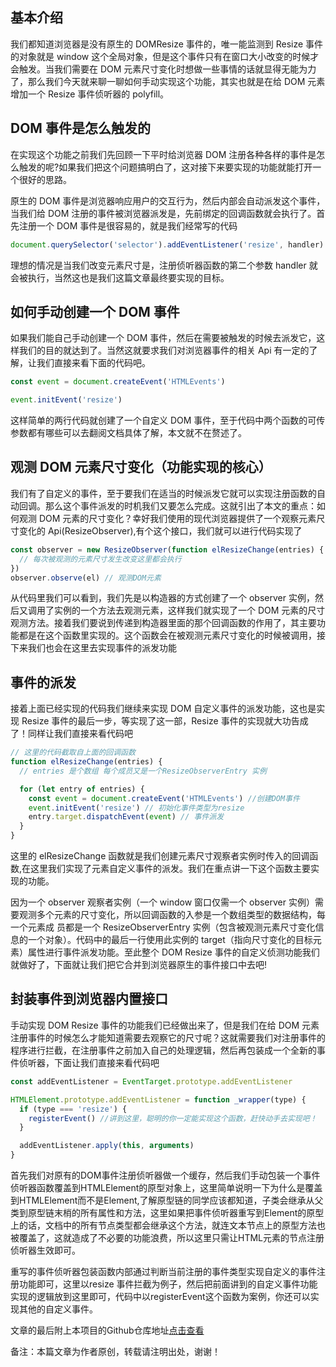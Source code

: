  
## 基本介绍

我们都知道浏览器是没有原生的 DOMResize 事件的，唯一能监测到 Resize 事件的对象就是 window 这个全局对象，但是这个事件只有在窗口大小改变的时候才会触发。当我们需要在 DOM 元素尺寸变化时想做一些事情的话就显得无能为力了，那么我们今天就来聊一聊如何手动实现这个功能，其实也就是在给 DOM 元素增加一个 Resize 事件侦听器的 polyfill。

## DOM 事件是怎么触发的

在实现这个功能之前我们先回顾一下平时给浏览器 DOM 注册各种各样的事件是怎么触发的呢?如果我们把这个问题搞明白了，这对接下来要实现的功能就能打开一个很好的思路。

原生的 DOM 事件是浏览器响应用户的交互行为，然后内部会自动派发这个事件，当我们给 DOM 注册的事件被浏览器派发是，先前绑定的回调函数就会执行了。首先注册一个 DOM 事件是很容易的，就是我们经常写的代码

```javascript
document.querySelector('selector').addEventListener('resize', handler)
```

理想的情况是当我们改变元素尺寸是，注册侦听器函数的第二个参数 handler 就会被执行，当然这也是我们这篇文章最终要实现的目标。

## 如何手动创建一个 DOM 事件

如果我们能自己手动创建一个 DOM 事件，然后在需要被触发的时候去派发它，这样我们的目的就达到了。当然这就要求我们对浏览器事件的相关 Api 有一定的了解，让我们直接来看下面的代码吧。

```javascript
const event = document.createEvent('HTMLEvents')

event.initEvent('resize')
```

这样简单的两行代码就创建了一个自定义 DOM 事件，至于代码中两个函数的可传参数都有哪些可以去翻阅文档具体了解，本文就不在赘述了。

## 观测 DOM 元素尺寸变化（功能实现的核心）

我们有了自定义的事件，至于要我们在适当的时候派发它就可以实现注册函数的自动回调。那么这个事件派发的时机我们又要怎么完成。这就引出了本文的重点：如何观测 DOM 元素的尺寸变化？幸好我们使用的现代浏览器提供了一个观察元素尺寸变化的 Api(ResizeObserver),有个这个接口，我们就可以进行代码实现了

```javascript
const observer = new ResizeObserver(function elResizeChange(entries) {
  // 每次被观测的元素尺寸发生改变这里都会执行
})
observer.observe(el) // 观测DOM元素
```

从代码里我们可以看到，我们先是以构造器的方式创建了一个 observer 实例，然后又调用了实例的一个方法去观测元素，这样我们就实现了一个 DOM 元素的尺寸观测方法。接着我们要说到传递到构造器里面的那个回调函数的作用了，其主要功能都是在这个函数里实现的。这个函数会在被观测元素尺寸变化的时候被调用，接下来我们也会在这里去实现事件的派发功能

## 事件的派发

接着上面已经实现的代码我们继续来实现 DOM 自定义事件的派发功能，这也是实现 Resize 事件的最后一步，等实现了这一部，Resize 事件的实现就大功告成了！同样让我们直接来看代码吧

```javascript
// 这里的代码截取自上面的回调函数
function elResizeChange(entries) {
  // entries 是个数组 每个成员又是一个ResizeObserverEntry 实例

  for (let entry of entries) {
    const event = document.createEvent('HTMLEvents') //创建DOM事件
    event.initEvent('resize') // 初始化事件类型为resize
    entry.target.dispatchEvent(event) // 事件派发
  }
}
```

这里的 elResizeChange 函数就是我们创建元素尺寸观察者实例时传入的回调函数,在这里我们实现了元素自定义事件的派发。我们在重点讲一下这个函数主要实现的功能。

因为一个 observer 观察者实例（一个 window 窗口仅需一个 observer 实例）需要观测多个元素的尺寸变化，所以回调函数的入参是一个数组类型的数据结构，每一个元素成 员都是一个 ResizeObserverEntry 实例（包含被观测元素尺寸变化信息的一个对象）。代码中的最后一行使用此实例的 target（指向尺寸变化的目标元素）属性进行事件派发功能。至此整个 DOM Resize 事件的自定义侦测功能我们就做好了，下面就让我们把它合并到浏览器原生的事件接口中去吧!

## 封装事件到浏览器内置接口

手动实现 DOM Resize 事件的功能我们已经做出来了，但是我们在给 DOM 元素注册事件的时候怎么才能知道需要去观察它的尺寸呢？这就需要我们对注册事件的程序进行拦截，在注册事件之前加入自己的处理逻辑，然后再包装成一个全新的事件侦听器，下面让我们直接来看代码吧

```javascript
const addEventListener = EventTarget.prototype.addEventListener

HTMLElement.prototype.addEventListener = function _wrapper(type) {
  if (type === 'resize') {
    registerEvent() //讲到这里，聪明的你一定能实现这个函数，赶快动手去实现吧！
  }

  addEventListener.apply(this, arguments)
}
```
首先我们对原有的DOM事件注册侦听器做一个缓存，然后我们手动包装一个事件侦听器函数覆盖到HTMLElement的原型对象上，这里简单说明一下为什么是覆盖到HTMLElement而不是Element,了解原型链的同学应该都知道，子类会继承从父类到原型链末梢的所有属性和方法，这里如果把事件侦听器重写到Element的原型上的话，文档中的所有节点类型都会继承这个方法，就连文本节点上的原型方法也被覆盖了，这就造成了不必要的功能浪费，所以这里只需让HTML元素的节点注册侦听器生效即可。

重写的事件侦听器包装函数内部通过判断当前注册的事件类型实现自定义的事件注册功能即可，这里以resize 事件拦截为例子，然后把前面讲到的自定义事件功能实现的逻辑放到这里即可，代码中以registerEvent这个函数为案例，你还可以实现其他的自定义事件。

文章的最后附上本项目的Github仓库地址[点击查看](https://github.com/konglingwen94/element-resize-event-polyfill)

备注：本篇文章为作者原创，转载请注明出处，谢谢！
